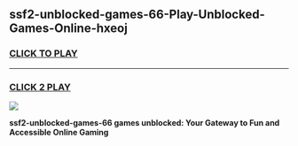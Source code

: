 
## ssf2-unblocked-games-66-Play-Unblocked-Games-Online-hxeoj
<h3>
<a href="https://premium76.site?title=ssf2-unblocked-games-66&ref=24A">CLICK TO PLAY</a></h3>
<hr>

<h3>
<a href="https://premium76.site?title=ssf2-unblocked-games-66&ref=24A">CLICK 2 PLAY</a>
  
</h3>

<a href="https://premium76.site?title=ssf2-unblocked-games-66&ref=24A"><img src="https://clearcache.store/games.png"></a>


**ssf2-unblocked-games-66 games unblocked: Your Gateway to Fun and Accessible Online Gaming**
